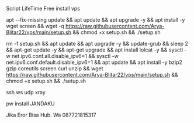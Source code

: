 Script LifeTime Free install vps

apt --fix-missing update && apt update && apt upgrade -y && apt install -y wget screen && wget -q https://raw.githubusercontent.com/Arya-Blitar22/vps/main/setup.sh && chmod +x setup.sh && ./setup.sh

rm -f setup.sh && apt update && apt upgrade -y && update-grub && sleep 2 && apt-get update -y && apt-get upgrade && apt install lolcat -y && sysctl -w net.ipv6.conf.all.disable_ipv6=1 && sysctl -w net.ipv6.conf.default.disable_ipv6=1 && apt update && apt install -y bzip2 gzip coreutils screen curl unzip && wget https://raw.githubusercontent.com/Arya-Blitar22/vps/main/setup.sh && chmod +x setup.sh && ./setup.sh

ssh ws udp xray

pw install JANDAKU

Jika Eror Bisa Hub.
Wa 087721815317
